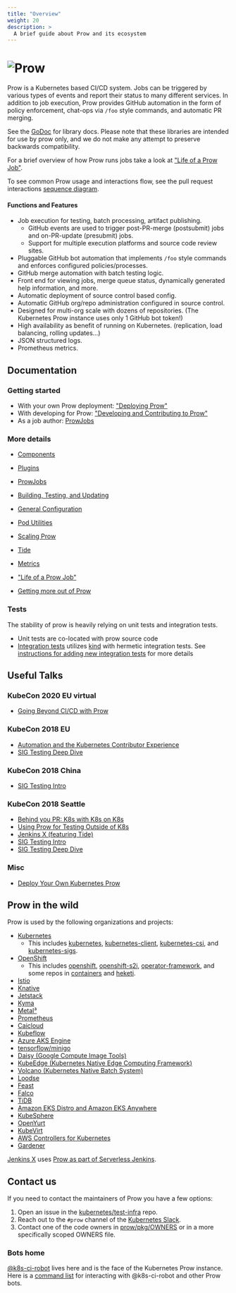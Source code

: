 ```yaml
---
title: "Overview"
weight: 20
description: >
  A brief guide about Prow and its ecosystem
---
```


# ![Prow](/images/logo_horizontal_solid.png)

Prow is a Kubernetes based CI/CD system. Jobs can be triggered by various types of events and report their status to many different services. In addition to job execution, Prow provides GitHub automation in the form of policy enforcement, chat-ops via `/foo` style commands, and automatic PR merging.

See the [GoDoc](https://pkg.go.dev/sigs.k8s.io/prow/pkg) for library docs.
Please note that these libraries are intended for use by prow only, and we do
not make any attempt to preserve backwards compatibility.

For a brief overview of how Prow runs jobs take a look at ["Life of a Prow Job"](/docs/life-of-a-prow-job/).

To see common Prow usage and interactions flow, see the pull request interactions [sequence diagram](/images/pr-interactions-sequence.svg).

#### Functions and Features

* Job execution for testing, batch processing, artifact publishing.
  * GitHub events are used to trigger post-PR-merge (postsubmit) jobs and on-PR-update (presubmit) jobs.
  * Support for multiple execution platforms and source code review sites.
* Pluggable GitHub bot automation that implements `/foo` style commands and enforces configured policies/processes.
* GitHub merge automation with batch testing logic.
* Front end for viewing jobs, merge queue status, dynamically generated help information, and more.
* Automatic deployment of source control based config.
* Automatic GitHub org/repo administration configured in source control.
* Designed for multi-org scale with dozens of repositories. (The Kubernetes Prow instance uses only 1 GitHub bot token!)
* High availability as benefit of running on Kubernetes. (replication, load balancing, rolling updates...)
* JSON structured logs.
* Prometheus metrics.

## Documentation

### Getting started

* With your own Prow deployment: ["Deploying Prow"](/docs/getting-started-deploy/)
* With developing for Prow: ["Developing and Contributing to Prow"](/docs/getting-started-develop/)
* As a job author: [ProwJobs](/docs/jobs/)

### More details

* [Components](/docs/components/)

* [Plugins](/docs/components/plugins/)
* [ProwJobs](/docs/jobs/)
* [Building, Testing, and Updating](/docs/build-test-update/)
* [General Configuration](/docs/config/)
* [Pod Utilities](/docs/components/pod-utilities/)
* [Scaling Prow](/docs/scaling/)
* [Tide](/docs/components/core/tide/)
* [Metrics](/docs/metrics/)
* ["Life of a Prow Job"](/docs/life-of-a-prow-job/)
* [Getting more out of Prow](/docs/more-prow/)

### Tests

The stability of prow is heavily relying on unit tests and integration tests.

* Unit tests are co-located with prow source code
* [Integration tests](/docs/test/integration/) utilizes [kind](https://kind.sigs.k8s.io/) with hermetic integration tests. See [instructions for adding new integration tests](/docs/test/integration/#adding-new-integration-tests) for more details

## Useful Talks

### KubeCon 2020 EU virtual

* [Going Beyond CI/CD with Prow](https://youtu.be/qQvoImxHydk)

### KubeCon 2018 EU

* [Automation and the Kubernetes Contributor Experience](https://www.youtube.com/watch?v=BsIC7gPkH5M)
* [SIG Testing Deep Dive](https://www.youtube.com/watch?v=M32NIHRKaOI)

### KubeCon 2018 China

* [SIG Testing Intro](https://youtu.be/WFvC_VdkDFk)

### KubeCon 2018 Seattle

* [Behind you PR: K8s with K8s on K8s](https://www.youtube.com/watch?v=pz0lpl6h-Gc)
* [Using Prow for Testing Outside of K8s](https://www.youtube.com/watch?v=DBrkSC6nS8A)
* [Jenkins X (featuring Tide)](https://www.youtube.com/watch?v=IDEa8seAzVc)
* [SIG Testing Intro](https://www.youtube.com/watch?v=7-_O41W3FRU)
* [SIG Testing Deep Dive](https://www.youtube.com/watch?v=1rwiKDTJILY)

### Misc

* [Deploy Your Own Kubernetes Prow](https://www.youtube.com/watch?v=eMNwB96A1Qc)

## Prow in the wild

Prow is used by the following organizations and projects:

* [Kubernetes](https://prow.k8s.io)
  * This includes [kubernetes](https://github.com/kubernetes), [kubernetes-client](https://github.com/kubernetes-client), [kubernetes-csi](https://github.com/kubernetes-csi), and [kubernetes-sigs](https://github.com/kubernetes-sigs).
* [OpenShift](https://prow.ci.openshift.org/)
  * This includes [openshift](https://github.com/openshift), [openshift-s2i](https://github.com/openshift-s2i), [operator-framework](https://github.com/operator-framework), and some repos in [containers](https://github.com/containers) and [heketi](https://github.com/heketi).
* [Istio](https://prow.istio.io/)
* [Knative](https://prow.knative.dev/)
* [Jetstack](https://prow.build-infra.jetstack.net/)
* [Kyma](https://status.build.kyma-project.io/)
* [Metal³](https://prow.apps.test.metal3.io/)
* [Prometheus](http://prombench.prometheus.io/)
* [Caicloud](https://github.com/caicloud)
* [Kubeflow](https://github.com/kubeflow)
* [Azure AKS Engine](https://github.com/Azure/aks-engine/tree/master/.prowci)
* [tensorflow/minigo](https://github.com/tensorflow/minigo#automated-tests)
* [Daisy (Google Compute Image Tools)](https://github.com/GoogleCloudPlatform/compute-image-tools/tree/master/test-infra#prow-and-gubenator)
* [KubeEdge (Kubernetes Native Edge Computing Framework)](https://github.com/kubeedge/kubeedge)
* [Volcano (Kubernetes Native Batch System)](https://github.com/volcano-sh/volcano)
* [Loodse](https://public-prow.loodse.com/)
* [Feast](https://github.com/gojek/feast)
* [Falco](http://prow.falco.org)
* [TiDB](https://prow.tidb.net)
* [Amazon EKS Distro and Amazon EKS Anywhere](https://prow.eks.amazonaws.com/)
* [KubeSphere](https://prow.kubesphere.io)
* [OpenYurt](https://github.com/openyurtio/openyurt)
* [KubeVirt](https://prow.ci.kubevirt.io/)
* [AWS Controllers for Kubernetes](https://prow.ack.aws.dev/)
* [Gardener](https://prow.gardener.cloud/)

[Jenkins X](https://jenkins-x.io/) uses [Prow as part of Serverless Jenkins](https://medium.com/@jdrawlings/serverless-jenkins-with-jenkins-x-9134cbfe6870).

## Contact us

If you need to contact the maintainers of Prow you have a few options:

1. Open an issue in the [kubernetes/test-infra](https://github.com/kubernetes/test-infra) repo.
1. Reach out to the `#prow` channel of the [Kubernetes Slack](https://github.com/kubernetes/community/tree/master/communication#social-media).
1. Contact one of the code owners in [prow/pkg/OWNERS](https://github.com/kubernetes-sigs/prow/tree/main/pkg/OWNERS) or in a more specifically scoped OWNERS file.

### Bots home

[@k8s-ci-robot](https://github.com/k8s-ci-robot) lives here and is the face of the Kubernetes Prow instance. Here is a [command list](https://go.k8s.io/bot-commands) for interacting with @k8s-ci-robot and other Prow bots.
